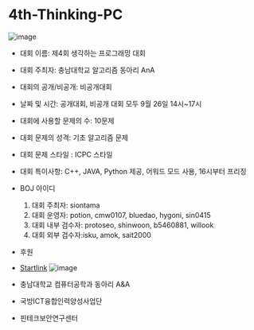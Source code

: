# 4th-Thinking-PC

![image](https://user-images.githubusercontent.com/31057849/93046674-65668900-f695-11ea-97ce-2eee00b78e68.png)

- 대회 이름: 제4회 생각하는 프로그래밍 대회
- 대회 주최자: 충남대학교 알고리즘 동아리 AnA
- 대회의 공개/비공개: 비공개대회
- 날짜 및 시간: 공개대회, 비공개 대회 모두 9월 26일 14시~17시
- 대회에 사용할 문제의 수: 10문제
- 대회 문제의 성격: 기초 알고리즘 문제
- 대회 문제 스타일 : ICPC 스타일
- 대회 특이사항: C++, JAVA, Python 제공, 어워드 모드 사용, 16시부터 프리징
- BOJ 아이디 
  1. 대회 주최자: siontama
  2. 대회 운영자: potion, cmw0107, bluedao, hygoni, sin0415
  3. 대회 내부 검수자: protoseo, shinwoon, b5460881, willook
  4. 대회 외부 검수자:isku, amok, sait2000

- 후원

- [Startlink](https://startlink.io/)
![image](https://user-images.githubusercontent.com/31057849/93046607-30f2cd00-f695-11ea-83d0-611b0063b5e2.png)
- 충남대학교 컴퓨터공학과 동아리 A&A
- 국방ICT융합인력양성사업단
- 핀테크보안연구센터

